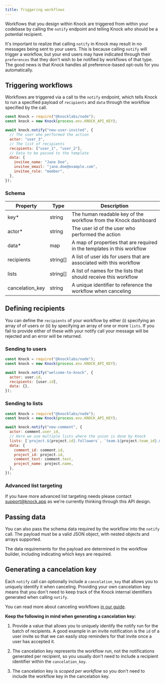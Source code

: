 ```yaml
---
title: Triggering workflows
---
```


Workflows that you design within Knock are triggered from within your codebase by calling the `notify` endpoint and telling Knock _who_ should be a potential recipient.

It's important to realize that calling `notify` in Knock may result in no messages being sent to your users. This
is because calling `notify` will trigger a workflow, but your end users
may have indicated through their `preferences` that they don't wish to be notified by workflows of that type. The good news is that Knock handles all preference-based opt-outs for you automatically.

## Triggering workflows

Workflows are triggered via a call to the `notify` endpoint, which tells Knock to run a specified payload of `recipients` and `data` through the workflow specified by the call.

```js
const Knock = require("@knocklabs/node");
const knock = new Knock(process.env.KNOCK_API_KEY);

await knock.notify("new-user-invited", {
  // The user who performed the action
  actor: "user_3",
  // The list of recipients
  recipients: ["user_1", "user_2"],
  // Data to be passed to the template
  data: {
    invitee_name: "Jane Doe",
    invitee_email: "jane.doe@example.com",
    invitee_role: "member",
  },
});
```

### Schema

| Property        | Type     | Description                                                                      |
| --------------- | -------- | -------------------------------------------------------------------------------- |
| key\*           | string   | The human readable key of the workflow from the Knock dashboard                  |
| actor\*         | string   | The user id of the user who performed the action                                 |
| data\*          | map      | A map of properties that are required in the templates in this workflow          |
| recipients      | string[] | A list of user ids for users that are associated with this workflow              |
| lists           | string[] | A list of names for the lists that should receive this workflow                  |
| cancelation_key | string   | A unique identifier to reference the workflow when canceling                     |

## Defining recipients

You can define the `recipients` of your workflow by either (i) specifying an array of of users
or (ii) by specifying an array of one or more `lists`. If you fail to provide either of these with your
notify call your message will be rejected and an error will be returned.

### Sending to users

```js
const Knock = require("@knocklabs/node");
const knock = new Knock(process.env.KNOCK_API_KEY);

await knock.notify("welcome-to-knock", {
  actor: user.id,
  recipients: [user.id],
  data: {},
});
```

### Sending to lists

```js
const Knock = require("@knocklabs/node");
const knock = new Knock(process.env.KNOCK_API_KEY);

await knock.notify("new-comment", {
  actor: comment.user_id,
  // Here we use multiple lists where the union is done by Knock
  lists: [`project.${project.id}.followers`, `team.${project.team_id}.members`],
  data: {
    comment_id: comment.id,
    project_id: project.id,
    comment_text: comment.text,
    project_name: project.name,
  },
});
```

### Advanced list targeting

If you have more advanced list targeting needs please contact [support@knock.app](mailto:support@knock.app)
as we're currently thinking through this API design.

## Passing data

You can also pass the schema data required by the workflow into the `notify` call. The
payload must be a valid JSON object, with nested objects and arrays supported.

The data requirements for the payload are determined in the workflow builder, including
indicating which keys are required.

<!-- ## Preventing duplicates

No one likes duplicate notifications.

To guard against sending duplicates you can implement idempotency into your notify calls such that subsequent
calls with the same `idempotencyKey` will fail if any of the previous calls have succeeded. We
recommend using an idempotency key with enough entropy, like a uuid v4.

We'll keep idempotency keys in our system for at least 7 days before they are purged.

```js
const Knock = require("@knocklabs/node");
const uuid = require("uuid4");
const knock = new Knock(process.env.KNOCK_API_KEY);

const idempotencyKey = uuid();

await knock.notify("new-user-invited", {
  actor: "user_3",
  recipients: ["user_1", "user_2"],
  data: {
    invitee_name: "Jane Doe",
    invitee_email: "jane.doe@example.com",
    invitee_role: "member",
  },
  idempotencyKey,
});
``` -->

## Generating a cancelation key

Each `notify` call can optionally include a `cancelation_key` that allows you to uniquely identify
it when canceling. Providing your own cancelation key means that you don't need to keep track of
the Knock internal identifiers generated when calling `notify`.

You can read more about canceling workflows [in our guide](/send-notifications/canceling-workflows).

**Keep the following in mind when generating a cancelation key:**

1. Provide a value that allows you to uniquely identify the notify run for the batch of recipients.
   A good example in an invite notification is the `id` of a user invite so that we can easily stop reminders
   for that invite once a user has accepted it.

2. The cancelation key represents the workflow _run_, not the notifications generated per recipient, so
   you usually don't need to include a recipient identifier within the `cancelation_key`.

3. The cancelation key is _scoped per workflow_ so you don't need to include the workflow key
   in the cancelation key.
